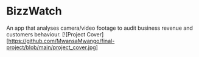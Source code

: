 # BizzWatch
An app that analyses camera/video footage to audit business revenue and customers behaviour.
[![Project Cover][https://github.com/MwansaMwango/final-project/blob/main/project_cover.jpg]

